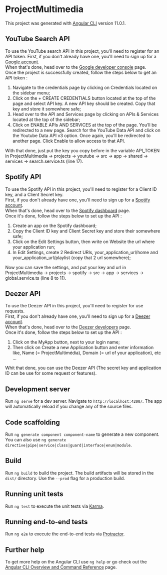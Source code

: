 # ProjectMultimedia

This project was generated with [Angular CLI](https://github.com/angular/angular-cli) version 11.0.1.

## YouTube Search API

To use the YouTube search API in this project, you'll need to register for an API token.
First, if you don't already have one, you'll need to sign up for a [Google account](https://accounts.google.com/signup/v2/webcreateaccount?continue=https%3A%2F%2Faccounts.google.com%2FManageAccount%3Fnc%3D1&flowName=GlifWebSignIn&flowEntry=SignUp).  
When that's done, head over to the [Google developer console](https://console.cloud.google.com/apis/dashboard?pli=1&project=projectyoutubesearch&folder=&organizationId=) page.  
Once the project is successfully created, follow the steps below to get an API token :  
1. Navigate to the credentials page by clicking on Credentials located on the sidebar menu;  
2. Click on the + CREATE CREDENTIALS button located at the top of the page and select API key. A new API key should be created. Copy that key and store it somewhere safe;  
3. Head over to the API and Services page by clicking on APIs & Services located at the top of the sidebar;  
4. Click on ENABLE APIs AND SERVICES at the top of the page. You’ll be redirected to a new page. Search for the YouTube Data API and click on the Youtube Data API v3 option. Once again, you’ll be redirected to another page. Click Enable to allow access to that API.  
   
With that done, just put the key you copy before in the variable API_TOKEN in ProjectMultimedia -> projects -> youtube -> src -> app -> shared -> services -> search.service.ts (line 17).

## Spotify API

To use the Spotify API in this project, you'll need to register for a Client ID key, and a Client Secret key.  
First, if you don't already have one, you'll need to sign up for a [Spotify account](https://www.spotify.com/fr/signup/).  
When that's done, head over to the [Spotify dashboard](https://developer.spotify.com/dashboard/applications) page.  
Once it's done, follow the steps below to set up the API :  
1. Create an app on the Spotify dashboard;  
2. Copy the Client ID key and Client Secret key and store their somewhere safe;  
3. Click on the Edit Settings button, then write on Website the url where your application run;  
4. In Edit Settings, create 2 Redirect URIs, your_application_url/home  and your_application_url/playlist (copy that 2 url somewhere);  

Now you can save the settings, and put your key and url in ProjectMultimedia -> projects -> spotify -> src -> app -> services -> global.service.ts (line 8 to 11).

## Deezer API

To use the Deezer API in this project, you'll need to register for use requests.  
First, if you don't already have one, you'll need to sign up for a [Deezer account](https://www.deezer.com/fr/register).  
When that's done, head over to the [Deezer developers](https://developers.deezer.com/) page.  
Once it's done, follow the steps below to set up the API :  
1. Click on the MyApp button, next to your login name;  
2. Then click on Create a new Application button and enter information like, Name (= ProjectMultimédia), Domain (= url of your application), etc ...  

Whit that done, you can use the Deezer API (The secret key and application ID can be use for some request or features).

## Development server

Run `ng serve` for a dev server. Navigate to `http://localhost:4200/`. The app will automatically reload if you change any of the source files.

## Code scaffolding

Run `ng generate component component-name` to generate a new component. You can also use `ng generate directive|pipe|service|class|guard|interface|enum|module`.

## Build

Run `ng build` to build the project. The build artifacts will be stored in the `dist/` directory. Use the `--prod` flag for a production build.

## Running unit tests

Run `ng test` to execute the unit tests via [Karma](https://karma-runner.github.io).

## Running end-to-end tests

Run `ng e2e` to execute the end-to-end tests via [Protractor](http://www.protractortest.org/).

## Further help

To get more help on the Angular CLI use `ng help` or go check out the [Angular CLI Overview and Command Reference](https://angular.io/cli) page.
